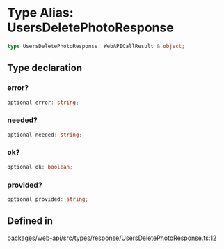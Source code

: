 # Type Alias: UsersDeletePhotoResponse

```ts
type UsersDeletePhotoResponse: WebAPICallResult & object;
```

## Type declaration

### error?

```ts
optional error: string;
```

### needed?

```ts
optional needed: string;
```

### ok?

```ts
optional ok: boolean;
```

### provided?

```ts
optional provided: string;
```

## Defined in

[packages/web-api/src/types/response/UsersDeletePhotoResponse.ts:12](https://github.com/slackapi/node-slack-sdk/blob/main/packages/web-api/src/types/response/UsersDeletePhotoResponse.ts#L12)
